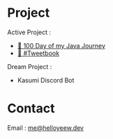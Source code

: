 <!--
### Hi there 👋
-->
# Project
Active Project :

- [🔰 100 Day of my Java Journey](https://github.com/HelloYeew/100-day-of-my-java-journey)
- [📘 #Tweetbook](https://github.com/HelloYeew/tweetbook)

Dream Project :

- Kasumi Discord Bot
# Contact
Email : me@helloyeew.dev

<!--
**HelloYeew/HelloYeew** is a ✨ _special_ ✨ repository because its `README.md` (this file) appears on your GitHub profile.

Here are some ideas to get you started:

- 🔭 I’m currently working on ...
- 🌱 I’m currently learning ...
- 👯 I’m looking to collaborate on ...
- 🤔 I’m looking for help with ...
- 💬 Ask me about ...
- 📫 How to reach me: ...
- 😄 Pronouns: ...
- ⚡ Fun fact: ...
-->
